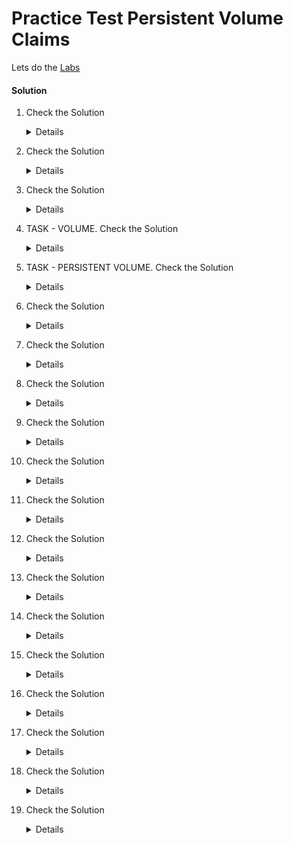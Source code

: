 # Practice Test Persistent Volume Claims

  Lets do the [Labs](https://kodekloud.com/courses/certified-kubernetes-administrator-with-practice-tests/lectures/9816679)

#### Solution

  1. Check the Solution

     <details>

      ```
      kubectl get pods
      ```
    
     </details>

  2. Check the Solution

     <details>

      ```
      kubectl exec webapp -- cat /log/app.log
      ```
     </details>
 
  3. Check the Solution

     <details>

      ```
      No
      ```
     </details>

  4. TASK - VOLUME. Check the Solution
    
     <details>
      
      ```
      kubectl get pod webapp -o yaml > pod.yaml
      vim pod.yaml 
      
      kubectl delete pod webapp --force
      kubectl create -f pod.yaml
      kubectl describe pod webapp
      ```
      
      We see this
  
      ```
      kubectl describe pod webapp
      Containers:
        event-simulator:
        Image:          kodekloud/event-simulator
        Mounts:
          /log from log-volume (rw)
       
      Volumes:
        log-volume:
          Type:          HostPath (bare host directory volume)
          Path:          /var/log/webapp
          HostPathType:  
      ```
   
      Check pod.yaml
   
      ```
      apiVersion: v1
      kind: Pod
      metadata:
        name: webapp
      spec:
        containers:
        - name: event-simulator
          image: kodekloud/event-simulator
          env:
          - name: LOG_HANDLERS
            value: file
          volumeMounts:
          - mountPath: /log
            name: log-volume
      
        volumes:
        - name: log-volume
          hostPath:
            # directory location on host
            path: /var/log/webapp
            # this field is optional
            type: Directory
      ```
      </details>

  5. TASK - PERSISTENT VOLUME. Check the Solution

     <details>
      
      ```
      vim pv.yaml
      
      kubectl create -f pv.yaml
      persistentvolume/pv-log created
  
      root@controlplane:~# kubectl get pv
      NAME     CAPACITY   ACCESS MODES   RECLAIM POLICY   STATUS      CLAIM   STORAGECLASS   REASON   AGE
      pv-log   100Mi      RWX            Retain           Available                                   9s
      ```
         
      Check  pv.yaml
     
      ```
      apiVersion: v1
      kind: PersistentVolume
      metadata:
        name: pv-log
      spec:
        accessModes:
          - ReadWriteMany
        capacity:
          storage: 100Mi
        hostPath:
          path: /pv/log
      ```

     </details>

  6. Check the Solution

     <details>

      ```
      kind: PersistentVolumeClaim
      apiVersion: v1
      metadata:
        name: claim-log-1
      spec:
        accessModes:
          - ReadWriteOnce
        resources:
          requests:
            storage: 50Mi
      ```
     </details>

  7. Check the Solution

     <details>

      ```
      PENDING
      ```
     </details>

  8. Check the Solution

     <details>

      ```
      AVAILABLE
      ```
     </details>

  9. Check the Solution

     <details>

      ```
      Access Modes Mismatch
      ```
     </details>

  10. Check the Solution

      <details>
 
       ```
       kind: PersistentVolumeClaim
       apiVersion: v1
       metadata:
         name: claim-log-1
       spec:
         accessModes:
           - ReadWriteMany
         resources:
           requests:
             storage: 50Mi
       ```
      </details>

  11. Check the Solution

      <details>
 
       ```
       100Mi
       ```
      </details>

  12. Check the Solution

      <details>
 
       ```
       apiVersion: v1
       kind: Pod
       metadata:
         name: webapp
       spec:
         containers:
         - name: event-simulator
           image: kodekloud/event-simulator
           env:
           - name: LOG_HANDLERS
             value: file
           volumeMounts:
           - mountPath: /log
             name: log-volume
       
         volumes:
         - name: log-volume
           persistentVolumeClaim:
             claimName: claim-log-1
       ```
      </details>

  13. Check the Solution

      <details>
 
       ```
       Retain
       ```
      </details>

  14. Check the Solution

      <details>
 
       ```
       The PV is not delete but not available
       ```
      </details>

  15. Check the Solution

      <details>
 
       ```
       The PVC is stuck in `terminating` state
       ```
      </details>

  16. Check the Solution

      <details>
 
       ```
       The PVC is being used by a POD
       ```
      </details>

  17. Check the Solution

      <details>
 
       ```
       kubectl delete pod webapp
       ```
      </details>

  18. Check the Solution

      <details>
 
       ```
       Deleted
       ```
      </details>

  19. Check the Solution

      <details>
 
       ```
       Released
       ```
      </details>
